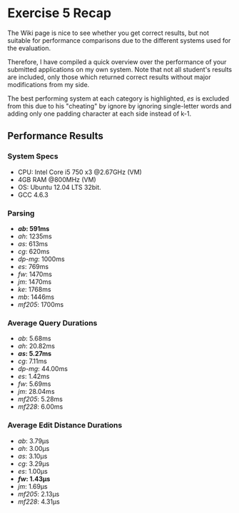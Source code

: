 # Exercise 5 Recap
The Wiki page is nice to see whether you get correct results, but not suitable
for performance comparisons due to the different systems used for the evaluation.

Therefore, I have compiled a quick overview over the performance of your submitted
applications on my own system. Note that not all student's results are included,
only those which returned correct results without major modifications from my
side.

The best performing system at each category is highlighted, *es* is excluded from
this due to his "cheating" by ignore by ignoring single-letter words and adding
only one padding character at each side instead of k-1.

## Performance Results

### System Specs
* CPU: Intel Core i5 750 x3  @2.67GHz (VM)
* 4GB RAM @800MHz (VM)
* OS: Ubuntu 12.04 LTS 32bit. 
* GCC 4.6.3

### Parsing
* ***ab*: 591ms**
* *ah*: 1235ms
* *as*: 613ms
* *cg*: 620ms
* *dp-mg*: 1000ms
* *es*: 769ms
* *fw*: 1470ms
* *jm*: 1470ms
* *ke*: 1768ms
* *mb*: 1446ms
* *mf205*: 1700ms

### Average Query Durations
* *ab*: 5.68ms
* *ah*: 20.82ms
* ***as*: 5.27ms**
* *cg*: 7.11ms
* *dp-mg*: 44.00ms
* *es*: 1.42ms
* *fw*: 5.69ms
* *jm*: 28.04ms
* *mf205*: 5.28ms
* *mf228*: 6.00ms 

### Average Edit Distance Durations
* *ab*: 3.79µs 
* *ah*: 3.00µs
* *as*: 3.10µs
* *cg*: 3.29µs
* *es*: 1.00µs
* ***fw*: 1.43µs**
* *jm*: 1.69µs
* *mf205*: 2.13µs
* *mf228*: 4.31µs
